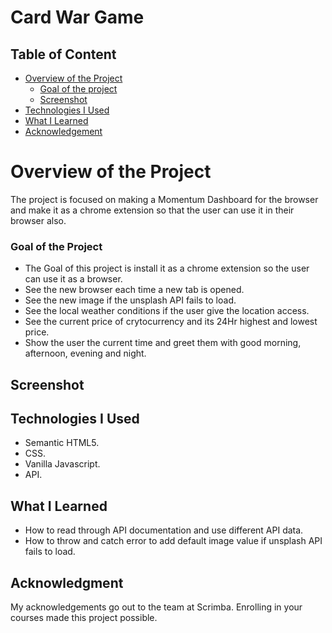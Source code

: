 # Card War Game
## Table of Content

 * [Overview of the Project](#overview-of-the-project)
      * [Goal of the project](#goal-of-the-project)
      * [Screenshot](#screenshot)
 * [Technologies I Used](#technologies-i-used)
 * [What I Learned](#what-i-learned) 
 * [Acknowledgement](#acknowledgement)

# Overview of the Project
The project is focused on making a Momentum Dashboard for the browser and make it as a chrome extension so that the user can use it in their browser also.

### Goal of the Project
* The Goal of this project is install it as a chrome extension so the user can use it as a browser.
* See the new browser each time a new tab is opened.
* See the new image if the unsplash API fails to load.
* See the local weather conditions if the user give the location access.
* See the current price of crytocurrency and its 24Hr highest and lowest price.
* Show the user the current time and greet them with good morning, afternoon, evening and night.

## Screenshot


## Technologies I Used
* Semantic HTML5.
* CSS.
* Vanilla Javascript.
* API.

## What I Learned
* How to read through API documentation and use different API data.
* How to throw and catch error to add default image value if unsplash API fails to load.

## Acknowledgment
   My acknowledgements go out to the team at Scrimba. Enrolling in your courses made this project possible.
